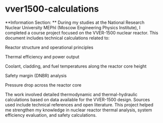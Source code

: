 # vver1500-calculations
**Information Section:
**
During my studies at the National Research Nuclear University MEPhI (Moscow Engineering Physics Institute), I completed a course project focused on the VVER-1500 nuclear reactor.
This document includes technical calculations related to:

Reactor structure and operational principles

Thermal efficiency and power output

Coolant, cladding, and fuel temperatures along the reactor core height

Safety margin (DNBR) analysis

Pressure drop across the reactor core

The work involved detailed thermodynamic and thermal-hydraulic calculations based on data available for the VVER-1500 design.
Sources used include technical references and open literature.
This project helped me strengthen my knowledge in nuclear reactor thermal analysis, system efficiency evaluation, and safety calculations.
